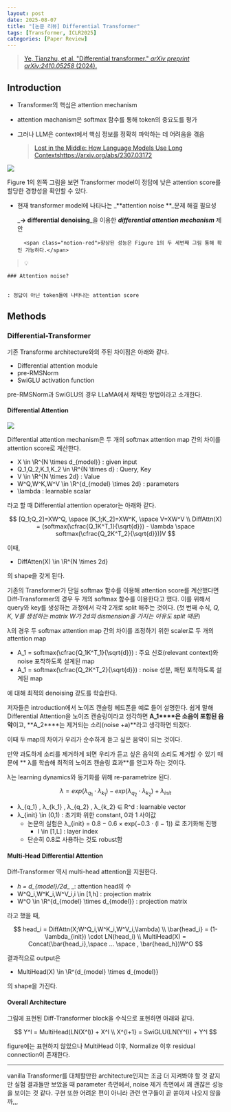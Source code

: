 ```yaml
---
layout: post
date: 2025-08-07
title: "[논문 리뷰] Differential Transformer"
tags: [Transformer, ICLR2025]
categories: [Paper Review]
---
```


> [Ye, Tianzhu, et al. "Differential transformer." ](https://arxiv.org/abs/2410.05258)[_arXiv preprint arXiv:2410.05258_](https://arxiv.org/abs/2410.05258)[ (2024).](https://arxiv.org/abs/2410.05258)



## Introduction

- Transformer의 핵심은 attention mechanism
- attention machanism은 softmax 함수를 통해 token의 중요도를 평가
- 그러나 LLM은 context에서 핵심 정보를 정확히 파악하는 데 어려움을 겪음

	> [Lost in the Middle: How Language Models Use Long Contextshttps://arxiv.org/abs/2307.03172](https://arxiv.org/abs/2307.03172)


![](https://prod-files-secure.s3.us-west-2.amazonaws.com/542b861c-36a8-4051-84e5-8804b6728dba/9083ea56-691a-4752-ae26-47f403431ac8/image.png?X-Amz-Algorithm=AWS4-HMAC-SHA256&X-Amz-Content-Sha256=UNSIGNED-PAYLOAD&X-Amz-Credential=ASIAZI2LB4666LRLL232%2F20250903%2Fus-west-2%2Fs3%2Faws4_request&X-Amz-Date=20250903T021204Z&X-Amz-Expires=3600&X-Amz-Security-Token=IQoJb3JpZ2luX2VjENH%2F%2F%2F%2F%2F%2F%2F%2F%2F%2FwEaCXVzLXdlc3QtMiJIMEYCIQD5WUu90gD1qzs0jRARcH5ELC5oCo1ZAdYQ8EKcoDvkpwIhAOwf1FKPcRljGb4fPBTFTLoUU338F521Jt2sDwLw9Sx%2BKv8DCDoQABoMNjM3NDIzMTgzODA1Igy8ydyoemASWEG%2FkvYq3APhX4tg2vvYEedgB4yppJajpWv3NHQOeqbqPIVJ97lFSCxptJuwXDB2lzkXceUmgYCLQEplwcbHzyn8arBlEo2JNhxvTiwyb3jz25HSxawFJdFwAVuFjy9p0zoJH34pDTx7GDBNmcxNXzRZ7HfVhdYyZAkdJXUQo762IMGjYlDKrLkzdXghstZsLyRT5RxV%2BVHoquAjXjbOGdKvv4n43A2vCFeMxMfyuv%2BH9N0mFk9rbeboCNN%2BRwjSHtH7%2Bzm8g5snzoS%2FDIBxJEbnhy9%2FxBGWvCAh%2B0bD8O88RuiCgZABJVGiW37V915o2HqpS%2FDurb9%2F2FqLWs3ADJYseSgPeY97wiN4bnzBs6gISZUuGnluSycN5hMKxp7EDu4uB2uepMZbidQ%2BmrklroP1pX%2FbXFE1kTEM8s9f4ggLCeoa%2BJmfj5917a2f7d%2B0jTNOTudhMwE16wR%2FQXUWtZRRqyD3qr%2FcLexGwxOS7Nu7t%2FXB7fGTIDzxi8GPQwNZEspq0okw1BzK%2BIhAWL%2BQGC%2FU4seVf0bznBR67%2Be2bmNZuyA0Rigo645C%2FDte4XpaimxLt74uA1y44TKKHvo57nZ9pyjHQLc9yemkvUsdRzQKpkY%2BupdRzceXTdJ%2FDum2Avp3gjCLod7FBjqkAaMzYvr9%2FO5hb6Tcl1z6sLLyxd1GJfEhmGdwwLACLCUXsSdkrjxErALYhI8cxzF2hDGY6jRcTPsSmyDXb3uprrgXGGQ8wMwnwoM6WBZsAv4BX0snxgady44POHPhCEPhD3%2BXcSba%2B1alXJdIE9IjeTn1kUQO7rhG6Wf3X%2FSnPmFMwWll64q69S8smCK15hegvlMCvZrp%2BP3G03w2cTC2VGkLD4KS&X-Amz-Signature=56ad1ad57c43438545b28e0c32a7dcb23d46a92950158d9f6efbe9693fa6b0f7&X-Amz-SignedHeaders=host&x-amz-checksum-mode=ENABLED&x-id=GetObject)


Figure 1의 왼쪽 그림을 보면 Transformer model이 정답에 낮은 attention score를 할당한 경향성을 확인할 수 있다.

- 현재 transformer model에 나타나는 _**attention noise **_문제 해결 필요성

	_**→ differential denoising**_을 이용한 _**differential attention mechanism**_ 제안


		<span class="notion-red">향상된 성능은 Figure 1의 두 세번째 그림 통해 확인 가능하다.</span>


> 💡 


	### Attention noise?


	: 정답이 아닌 token들에 나타나는 attention score



## Methods



### Differential-Transformer


기존 Transforme architecture와의 주된 차이점은 아래와 같다.

- Differential attention module
- pre-RMSNorm
- SwiGLU activation function

pre-RMSNorm과 SwiGLU의 경우 LLaMA에서 채택한 방법이라고 소개한다.



#### Differential Attention


![](https://prod-files-secure.s3.us-west-2.amazonaws.com/542b861c-36a8-4051-84e5-8804b6728dba/116d70b2-1963-4810-9167-f4c7d8a06e8f/image.png?X-Amz-Algorithm=AWS4-HMAC-SHA256&X-Amz-Content-Sha256=UNSIGNED-PAYLOAD&X-Amz-Credential=ASIAZI2LB4666LRLL232%2F20250903%2Fus-west-2%2Fs3%2Faws4_request&X-Amz-Date=20250903T021204Z&X-Amz-Expires=3600&X-Amz-Security-Token=IQoJb3JpZ2luX2VjENH%2F%2F%2F%2F%2F%2F%2F%2F%2F%2FwEaCXVzLXdlc3QtMiJIMEYCIQD5WUu90gD1qzs0jRARcH5ELC5oCo1ZAdYQ8EKcoDvkpwIhAOwf1FKPcRljGb4fPBTFTLoUU338F521Jt2sDwLw9Sx%2BKv8DCDoQABoMNjM3NDIzMTgzODA1Igy8ydyoemASWEG%2FkvYq3APhX4tg2vvYEedgB4yppJajpWv3NHQOeqbqPIVJ97lFSCxptJuwXDB2lzkXceUmgYCLQEplwcbHzyn8arBlEo2JNhxvTiwyb3jz25HSxawFJdFwAVuFjy9p0zoJH34pDTx7GDBNmcxNXzRZ7HfVhdYyZAkdJXUQo762IMGjYlDKrLkzdXghstZsLyRT5RxV%2BVHoquAjXjbOGdKvv4n43A2vCFeMxMfyuv%2BH9N0mFk9rbeboCNN%2BRwjSHtH7%2Bzm8g5snzoS%2FDIBxJEbnhy9%2FxBGWvCAh%2B0bD8O88RuiCgZABJVGiW37V915o2HqpS%2FDurb9%2F2FqLWs3ADJYseSgPeY97wiN4bnzBs6gISZUuGnluSycN5hMKxp7EDu4uB2uepMZbidQ%2BmrklroP1pX%2FbXFE1kTEM8s9f4ggLCeoa%2BJmfj5917a2f7d%2B0jTNOTudhMwE16wR%2FQXUWtZRRqyD3qr%2FcLexGwxOS7Nu7t%2FXB7fGTIDzxi8GPQwNZEspq0okw1BzK%2BIhAWL%2BQGC%2FU4seVf0bznBR67%2Be2bmNZuyA0Rigo645C%2FDte4XpaimxLt74uA1y44TKKHvo57nZ9pyjHQLc9yemkvUsdRzQKpkY%2BupdRzceXTdJ%2FDum2Avp3gjCLod7FBjqkAaMzYvr9%2FO5hb6Tcl1z6sLLyxd1GJfEhmGdwwLACLCUXsSdkrjxErALYhI8cxzF2hDGY6jRcTPsSmyDXb3uprrgXGGQ8wMwnwoM6WBZsAv4BX0snxgady44POHPhCEPhD3%2BXcSba%2B1alXJdIE9IjeTn1kUQO7rhG6Wf3X%2FSnPmFMwWll64q69S8smCK15hegvlMCvZrp%2BP3G03w2cTC2VGkLD4KS&X-Amz-Signature=0c4e15422256737edea2e224199403c3a62b857a99aaa409e9398a2fe62a3386&X-Amz-SignedHeaders=host&x-amz-checksum-mode=ENABLED&x-id=GetObject)


Differential attention mechanism은 두 개의 softmax attention map 간의 차이를 attention score로 계산한다.

- X \in \R^{N \times d\_{model}} : given input
- Q\_1,Q\_2,K\_1,K\_2 \in \R^{N \times d} : Query, Key
- V \in \R^{N \times 2d} : Value
- W^Q,W^K,W^V \in \R^{d\_{model} \times 2d} : parameters
- \lambda : learnable scalar

라고 할 때 Differential attention operator는 아래와 같다.


$$
[Q_1;Q_2]=XW^Q, \space [K_1;K_2]=XW^K, \space V=XW^V \\
DiffAttn(X) = (softmax(\cfrac{Q_1K^T_1}{\sqrt{d}}) - \lambda \space softmax(\cfrac{Q_2K^T_2}{\sqrt{d}}))V
$$


이때,

- DiffAtten(X) \in \R^{N \times 2d}

의 shape을 갖게 된다.


기존의 Transformer가 단일 softmax 함수를 이용해 attention score를 계산했다면 Diff-Transformer의 경우 두 개의 softmax 함수를 이용한다고 했다. 이를 위해서 query와 key를 생성하는 과정에서 각각 2개로 split 해주는 것이다. <span class="notion-red">(첫 번째 수식, </span><span class="notion-red">_Q, K, V를 생성하는 matrix W가 2d의 dismension을 가지는 이유도 split 때문_</span><span class="notion-red">)</span>


 λ의 경우 두 softmax attention map 간의 차이를 조정하기 위한 scaler로 두 개의 attention map

- A\_1 = softmax(\cfrac{Q\_1K^T\_1}{\sqrt{d}}) : 주요 신호(relevant context)와 noise 포착하도록 설계된 map
- A\_1 = softmax(\cfrac{Q\_2K^T\_2}{\sqrt{d}}) : noise 성분, 패턴 포착하도록 설계된 map 

에 대해 최적의 denoising 강도를 학습한다.


저자들은 introduction에서 노이즈 캔슬링 헤드폰을 예로 들어 설명한다. 쉽게 말해 Differential Attention을 노이즈 캔슬링이라고 생각하면 **A\_1****은 소음이 포함된 음악**이고, **A\_2****는 제거되는 소리(noise +a)**라고 생각하면 되겠다. 


이때 두 map의 차이가 우리가 순수하게 듣고 싶은 음악이 되는 것이다. 


만약 과도하게 소리를 제거하게 되면 우리가 듣고 싶은 음악의 소리도 제거할 수 있기 때문에 ** λ를 학습해 최적의 노이즈 캔슬링 효과**를 얻고자 하는 것이다.


λ는 learning dynamics와 동기화를 위해 re-parametrize 된다.


$$
\lambda = exp(\lambda_{q_1} \cdot \lambda_{k_1}) - exp(\lambda_{q_2} \cdot \lambda_{k_2}) + \lambda_{init}
$$

- λ\_{q\_1} , λ\_{k\_1} , λ\_{q\_2} , λ\_{k\_2} ∈ R^d : learnable vector
- λ\_{init} \in (0,1) : 초기화 위한 constant, 0과 1 사이값
	- 논문의 실험은 λ\_{init} = 0.8 − 0.6 × exp(−0.3 · (l − 1)) 로 초기화해 진행
		- l \in [1,L] : layer index
	- 단순히 0.8로 사용하는 것도 robust함


#### **Multi-Head Differential Attention**


Diff-Transformer 역시 multi-head attention을 지원한다.

- _h = d\_{model}/2d__ _: attention head의 수
- W^Q\_i,W^K\_i,W^V\_i,i \in [1,h] : projection matrix
- W^O \in \R^{d\_{model} \times d\_{model}} : projection matrix

라고 했을 때,


$$
head_i = DiffAttn(X;W^Q_i,W^K_i,W^V_i,\lambda) \\
\bar{head_i} = (1-\lambda_{init}) \cdot LN(head_i) \\
MultiHead(X) = Concat(\bar{head_i},\space ... \space , \bar{head_h})W^O
$$


결과적으로 output은

- MultiHead(X) \in \R^{d\_{model} \times d\_{model}}

의 shape을 가진다.



#### Overall Architecture


그림에 표현된 Diff-Transformer block을 수식으로 표현하면 아래와 같다.


$$
Y^l = MultiHead(LN(X^l)) + X^l \\
X^{l+1} = SwiGLU(LN(Y^l)) + Y^l
$$


figure에는 표현하지 않았으나 MultiHead 이후, Normalize 이후 residual connection이 존재한다.


---


vanilla Transformer를 대체할만한 architecture인지는 조금 더 지켜봐야 할 것 같지만 실험 결과들만 보았을 때 parameter 측면에서, noise 제거 측면에서 꽤 괜찮은 성능을 보이는 것 같다. 구현 또한 어려운 편이 아니라 관련 연구들이 곧 쏟아져 나오지 않을까,,,

